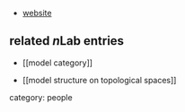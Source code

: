 
* [website](http://math.mit.edu/~psh/)

## related $n$Lab entries

* [[model category]]

* [[model structure on topological spaces]]

category: people